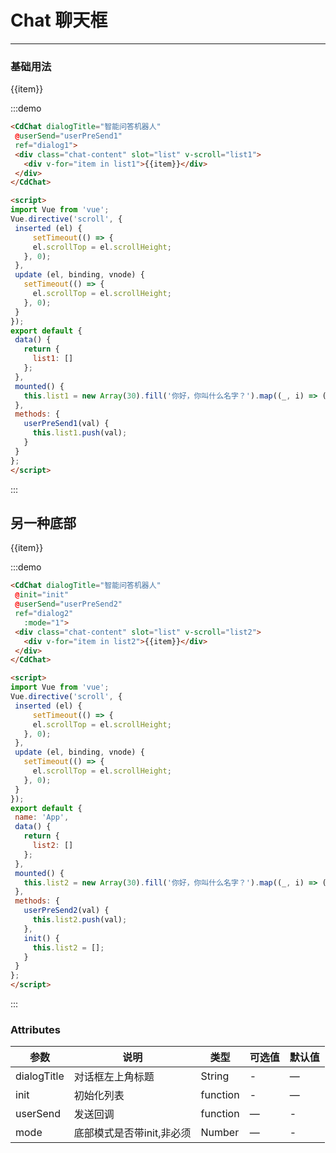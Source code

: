 # Chat 聊天框
----

### 基础用法

<script>
import Vue from 'vue';
Vue.directive('scroll', {
  inserted (el) {
      setTimeout(() => {
      el.scrollTop = el.scrollHeight;
    }, 0);
  },
  update (el, binding, vnode) {
    setTimeout(() => {
      el.scrollTop = el.scrollHeight;
    }, 0);
  }
});
export default {
  name: 'App',
  data() {
    return {
      list1: [],
      list2: []
    };
  },
  mounted() {
    this.list1 = new Array(30).fill('你好，你叫什么名字？').map((_, i) => (_));
    this.list2 = new Array(30).fill('你好，你叫什么名字？').map((_, i) => (_));
  },
  methods: {
    userPreSend1(val) {
      this.list1.push(val);
    },
    userPreSend2(val) {
      this.list2.push(val);
    },
    init() {
      this.list2 = [];
    }
  }
};
</script>
<style>
  .chat-content{
    max-height: 100%;
    overflow-x: hidden;
    overflow-y: auto;
  }
</style>

 <div class="demo-block">
  <CdChat dialogTitle="智能问答机器人"
    @userSend="userPreSend1"
    ref="dialog1">
    <div class="chat-content" slot="list" v-scroll="list1">
      <div v-for="item in list1">{{item}}</div>
    </div>
  </CdChat>
</div>

 :::demo
 ```html
<CdChat dialogTitle="智能问答机器人"
  @userSend="userPreSend1"
  ref="dialog1">
  <div class="chat-content" slot="list" v-scroll="list1">
    <div v-for="item in list1">{{item}}</div>
  </div>
</CdChat>

<script>
import Vue from 'vue';
Vue.directive('scroll', {
  inserted (el) {
      setTimeout(() => {
      el.scrollTop = el.scrollHeight;
    }, 0);
  },
  update (el, binding, vnode) {
    setTimeout(() => {
      el.scrollTop = el.scrollHeight;
    }, 0);
  }
});
export default {
  data() {
    return {
      list1: []
    };
  },
  mounted() {
    this.list1 = new Array(30).fill('你好，你叫什么名字？').map((_, i) => (_));
  },
  methods: {
    userPreSend1(val) {
      this.list1.push(val);
    }
  }
};
</script>
 ```
 :::

## 另一种底部


 <div class="demo-block">
  <CdChat dialogTitle="智能问答机器人"
    @init="init"
    @userSend="userPreSend2"
    ref="dialog2"
    :mode="1">
    <div class="chat-content" slot="list" v-scroll="list2">
      <div v-for="item in list2">{{item}}</div>
    </div>
  </CdChat>
</div>

 :::demo
 ```html
<CdChat dialogTitle="智能问答机器人"
  @init="init"
  @userSend="userPreSend2"
  ref="dialog2"
    :mode="1">
  <div class="chat-content" slot="list" v-scroll="list2">
    <div v-for="item in list2">{{item}}</div>
  </div>
</CdChat>

<script>
import Vue from 'vue';
Vue.directive('scroll', {
  inserted (el) {
      setTimeout(() => {
      el.scrollTop = el.scrollHeight;
    }, 0);
  },
  update (el, binding, vnode) {
    setTimeout(() => {
      el.scrollTop = el.scrollHeight;
    }, 0);
  }
});
export default {
  name: 'App',
  data() {
    return {
      list2: []
    };
  },
  mounted() {
    this.list2 = new Array(30).fill('你好，你叫什么名字？').map((_, i) => (_));
  },
  methods: {
    userPreSend2(val) {
      this.list2.push(val);
    },
    init() {
      this.list2 = [];
    }
  }
};
</script>
 ```
 :::

### Attributes
| 参数      | 说明    | 类型      | 可选值       | 默认值   |
|---------- |-------- |---------- |-------------  |-------- |
| dialogTitle     | 对话框左上角标题   | String  |   -            |    —     |
| init     | 初始化列表   | function    |   - |     —    |
| userSend     | 发送回调   | function    | — |   - |
| mode     | 底部模式是否带init,非必须   | Number    | — | - |
